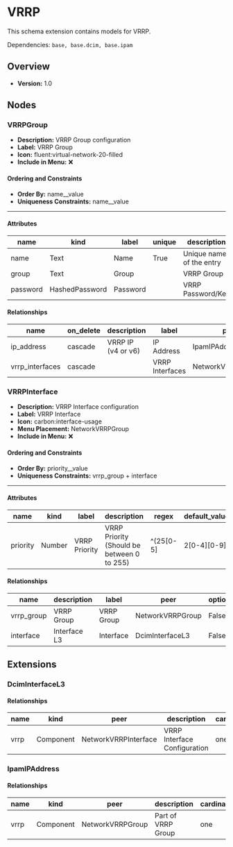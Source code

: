 # VRRP

This schema extension contains models for VRRP.


Dependencies: `base, base.dcim, base.ipam`
## Overview
- **Version:** 1.0
## Nodes
### **VRRPGroup**
- **Description:** VRRP Group configuration
- **Label:** VRRP Group
- **Icon:** fluent:virtual-network-20-filled
- **Include in Menu:** ❌

#### Ordering and Constraints
- **Order By:** name__value
- **Uniqueness Constraints:** name__value
---
#### Attributes
| name | kind | label | unique | description | order_weight | optional |
| ---- | ---- | ----- | ------ | ----------- | ------------ | -------- |
| name | Text | Name | True | Unique name of the entry | 1000 |  |
| group | Text | Group |  | VRRP Group | 1100 |  |
| password | HashedPassword | Password |  | VRRP Password/Key | 1400 | True |

#### Relationships
| name | on_delete | description | label | peer | optional | cardinality | kind | order_weight |
| ---- | --------- | ----------- | ----- | ---- | -------- | ----------- | ---- | ------------ |
| ip_address | cascade | VRRP IP (v4 or v6) | IP Address | IpamIPAddress | True | many | Attribute | 1200 |
| vrrp_interfaces | cascade |  | VRRP Interfaces | NetworkVRRPInterface |  | many | Component | 1300 |

### **VRRPInterface**
- **Description:** VRRP Interface configuration
- **Label:** VRRP Interface
- **Icon:** carbon:interface-usage
- **Menu Placement:** NetworkVRRPGroup
- **Include in Menu:** ❌

#### Ordering and Constraints
- **Order By:** priority__value
- **Uniqueness Constraints:** vrrp_group + interface
---
#### Attributes
| name | kind | label | description | regex | default_value | order_weight |
| ---- | ---- | ----- | ----------- | ----- | ------------- | ------------ |
| priority | Number | VRRP Priority | VRRP Priority (Should be between 0 to 255) | ^(25[0-5]|2[0-4][0-9]|1?[0-9]?[0-9])$ | 100 | 1100 |

#### Relationships
| name | description | label | peer | optional | cardinality | kind | order_weight |
| ---- | ----------- | ----- | ---- | -------- | ----------- | ---- | ------------ |
| vrrp_group | VRRP Group | VRRP Group | NetworkVRRPGroup | False | one | Attribute | 1200 |
| interface | Interface L3 | Interface | DcimInterfaceL3 | False | one | Attribute | 1300 |

## Extensions
### DcimInterfaceL3
#### Relationships
| name | kind | peer | description | cardinality | label | order_weight |
| ---- | ---- | ---- | ----------- | ----------- | ----- | ------------ |
| vrrp | Component | NetworkVRRPInterface | VRRP Interface Configuration | one | VRRP | 1500 |

### IpamIPAddress
#### Relationships
| name | kind | peer | description | cardinality | label | order_weight |
| ---- | ---- | ---- | ----------- | ----------- | ----- | ------------ |
| vrrp | Component | NetworkVRRPGroup | Part of VRRP Group | one | VRRP Group | 1600 |
